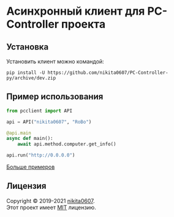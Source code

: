 # Асинхронный клиент для PC-Controller проекта

## Установка

Установить клиент можно командой:

```shell
pip install -U https://github.com/nikita0607/PC-Controller-py/archive/dev.zip
```

## Пример использования

```python
from pcclient import API

api = API("nikita0607", "RoBo")

@api.main
async def main():
    await api.method.computer.get_info()

api.run("http://0.0.0.0")
```
[Больше примеров]("https://github.com/nikita0607/PC-Controller-py/tree/master/examples")


## Лицензия

Copyright © 2019-2021 [nikita0607](https://github.com/nikita0607). \
Этот проект имеет [MIT](https://github.com/nikita0607/PC-Controller-py/tree/master/LICENSE) лицензию.
